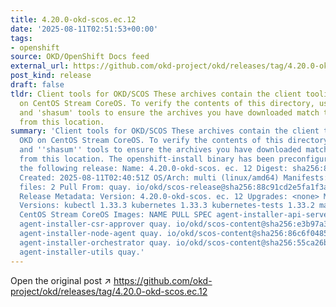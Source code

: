 ```yaml
---
title: 4.20.0-okd-scos.ec.12
date: '2025-08-11T02:51:53+00:00'
tags:
- openshift
source: OKD/OpenShift Docs feed
external_url: https://github.com/okd-project/okd/releases/tag/4.20.0-okd-scos.ec.12
post_kind: release
draft: false
tldr: Client tools for OKD/SCOS These archives contain the client tooling for OKD
  on CentOS Stream CoreOS. To verify the contents of this directory, use the 'gpg'
  and 'shasum' tools to ensure the archives you have downloaded match those published
  from this location.
summary: 'Client tools for OKD/SCOS These archives contain the client tooling for
  OKD on CentOS Stream CoreOS. To verify the contents of this directory, use the ''gpg''
  and ''shasum'' tools to ensure the archives you have downloaded match those published
  from this location. The openshift-install binary has been preconfigured to install
  the following release: Name: 4.20.0-okd-scos. ec. 12 Digest: sha256:88c91cd2e5fa1f3a90baddc9e8b422c3b61cd464d2f6e4a7dc3516796bfded9d
  Created: 2025-08-11T02:40:51Z OS/Arch: multi (linux/amd64) Manifests: 794 Metadata
  files: 2 Pull From: quay. io/okd/scos-release@sha256:88c91cd2e5fa1f3a90baddc9e8b422c3b61cd464d2f6e4a7dc3516796bfded9d
  Release Metadata: Version: 4.20.0-okd-scos. ec. 12 Upgrades: <none> Metadata: Component
  Versions: kubectl 1.33.3 kubernetes 1.33.3 kubernetes-tests 1.33.2 machine-os 10.0.20250715-0
  CentOS Stream CoreOS Images: NAME PULL SPEC agent-installer-api-server quay. io/okd/scos-content@sha256:c037f5f3bed6787a09c7f3ca36ac95402102c8261ab8428bbf32f2a2776ab205
  agent-installer-csr-approver quay. io/okd/scos-content@sha256:e3b97a35c94ac87d8af852f1cbcb5b2087f88f5b623b670895c46148ff3aeb50
  agent-installer-node-agent quay. io/okd/scos-content@sha256:86c6f0485879ccff1f67a3fb6d7b9a3abce2d14405f6b84f7914ed477fc12914
  agent-installer-orchestrator quay. io/okd/scos-content@sha256:55ca26b1da61d4fa7ad3d38441d0d0e7c78c7c53d041347f0df992c845b5492e
  agent-installer-utils quay.'
---
```

Open the original post ↗ https://github.com/okd-project/okd/releases/tag/4.20.0-okd-scos.ec.12
